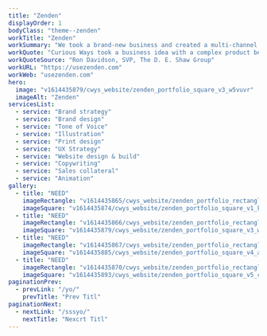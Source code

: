 ```yaml
---
title: "Zenden"
displayOrder: 1
bodyClass: "theme--zenden"
workTitle: "Zenden"
workSummary: "We took a brand-new business and created a multi-channel brand experience that resonates with three distinct audiences: home buyers, home sellers and real estate agents. Their commitment to the success of the endeavor, and to the quality of the output under tight timelines, was remarkable."
workQuote: "Curious Ways took a business idea with a complex product behind it and turned it into a beautiful and easy to understand branded solution – with all the supporting physical and digital marketing materials. Their commitment to the success of the endeavour, and to the quality of the output under tight timelines, was remarkable."
workQuoteSource: "Ron Davidson, SVP, The D. E. Shaw Group"
workURL: "https://usezenden.com"
workWeb: "usezenden.com"
hero:
  image: "v1614435879/cwys_website/zenden_portfolio_square_v3_w5vuvr"
  imageAlt: "Zenden"
servicesList:
  - service: "Brand strategy"
  - service: "Brand design"
  - service: "Tone of Voice"
  - service: "Illustration"
  - service: "Print design"
  - service: "UX Strategy"
  - service: "Website design & build"
  - service: "Copywriting"
  - service: "Sales collateral"
  - service: "Animation"
gallery:
  - title: "NEED"
    imageRectangle: "v1614435865/cwys_website/zenden_portfolio_rectangle_v1_psknmh"
    imageSquare: "v1614435874/cwys_website/zenden_portfolio_square_v1_kitzps"
  - title: "NEED"
    imageRectangle: "v1614435866/cwys_website/zenden_portfolio_rectangle_v2_blkqwh"
    imageSquare: "v1614435879/cwys_website/zenden_portfolio_square_v3_w5vuvr"
  - title: "NEED"
    imageRectangle: "v1614435867/cwys_website/zenden_portfolio_rectangle_v3_xbckid"
    imageSquare: "v1614435885/cwys_website/zenden_portfolio_square_v4_az8oyu"
  - title: "NEED"
    imageRectangle: "v1614435870/cwys_website/zenden_portfolio_rectangle_v4_bxkrye"
    imageSquare: "v1614435893/cwys_website/zenden_portfolio_square_v5_cwbw94"
paginationPrev:
  - prevLink: "/yo/"
    prevTitle: "Prev Titl"
paginationNext:
  - nextLink: "/sssyo/"
    nextTitle: "Nexcrt Titl"
---
```

